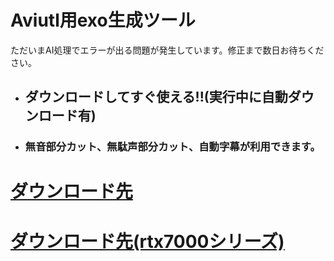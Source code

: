 # Aviutl用exo生成ツール
ただいまAI処理でエラーが出る問題が発生しています。修正まで数日お待ちください。
  * ## ダウンロードしてすぐ使える!!(実行中に自動ダウンロード有)
  * ### 無音部分カット、無駄声部分カット、自動字幕が利用できます。
# [ダウンロード先](https://github.com/legisters-game/exo_creater/releases/tag/exotool)
# [ダウンロード先(rtx7000シリーズ)](https://github.com/legisters-game/exo_creater/releases/tag/exotool_7000)
